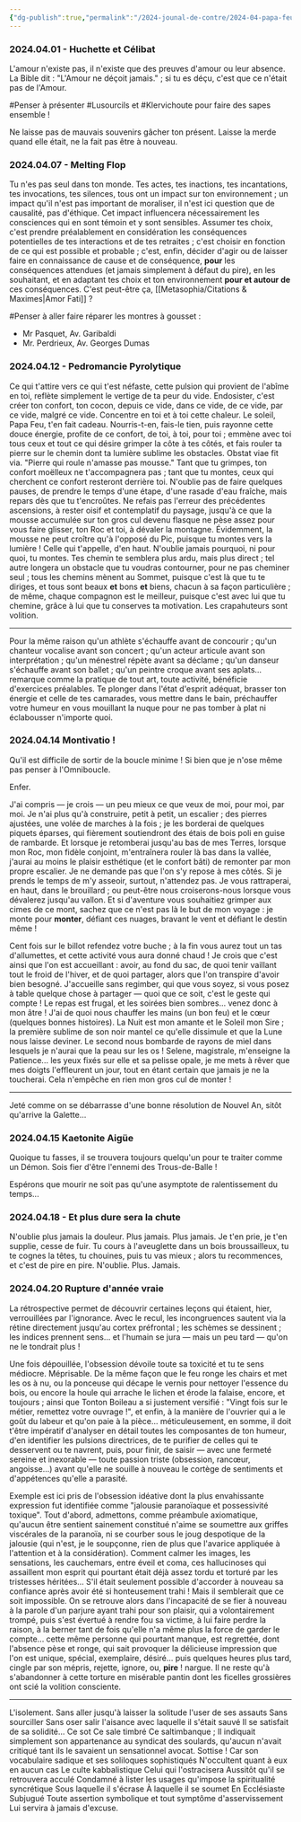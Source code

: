 ```yaml
---
{"dg-publish":true,"permalink":"/2024-jounal-de-contre/2024-04-papa-feu-est-de-retour/","created":"2024-05-25T20:56:29.716+02:00","updated":"2024-05-26T02:44:11.612+02:00"}
---
```



### 2024.04.01 - Huchette et Célibat

L'amour n'existe pas, il n'existe que des preuves d'amour ou leur absence.
La Bible dit : "L'Amour ne déçoit jamais." ; si tu es déçu, c'est que ce n'était pas de l'Amour.

#Penser à présenter #Lusourcils et #Klervichoute pour faire des sapes ensemble !

Ne laisse pas de mauvais souvenirs gâcher ton présent. Laisse la merde quand elle était, ne la fait pas être à nouveau.

### 2024.04.07 - Melting Flop

Tu n'es pas seul dans ton monde.
Tes actes, tes inactions, tes incantations, tes invocations, tes silences, tous ont un impact sur ton environnement ; un impact qu'il n'est pas important de moraliser, il n'est ici question que de causalité, pas d'éthique.
Cet impact influencera nécessairement les consciences qui en sont témoin et y sont sensibles.
Assumer tes choix, c'est prendre préalablement en considération les conséquences potentielles de tes interactions et de tes retraites ; c'est choisir en fonction de ce qui est possible et probable ; c'est, enfin, décider d'agir ou de laisser faire en connaissance de cause et de conséquence, **pour** les conséquences attendues (et jamais simplement à défaut du pire), en les souhaitant, et en adaptant tes choix et ton environnement **pour et autour de** ces conséquences.
C'est peut-être ça, [[Metasophia/Citations & Maximes\|Amor Fati]] ?

#Penser à aller faire réparer les montres à gousset :
- Mr Pasquet, Av. Garibaldi
- Mr. Perdrieux, Av. Georges Dumas

### 2024.04.12 - Pedromancie Pyrolytique 

Ce qui t'attire vers ce qui t'est néfaste, cette pulsion qui provient de l'abîme en toi, reflète simplement le vertige de ta peur du vide.
Endosister, c'est créer ton confort, ton cocon, depuis ce vide, dans ce vide, de ce vide, par ce vide, malgré ce vide.
Concentre en toi et à toi cette chaleur. Le soleil, Papa Feu, t'en fait cadeau. Nourris-t-en, fais-le tien, puis rayonne cette douce énergie, profite de ce confort, de toi, à toi, pour toi ; emmène avec toi tous ceux et tout ce qui désire grimper la côte à tes côtés, et fais rouler ta pierre sur le chemin dont ta lumière sublime les obstacles. Obstat viae fit via.
"Pierre qui roule n'amasse pas mousse."
Tant que tu grimpes, ton confort moëlleux ne t'accompagnera pas ; tant que tu montes, ceux qui cherchent ce confort resteront derrière toi.
N'oublie pas de faire quelques pauses, de prendre le temps d'une étape, d'une rasade d'eau fraîche, mais repars dès que tu t'encroûtes. Ne refais pas l'erreur des précédentes ascensions, à rester oisif et contemplatif du paysage, jusqu'à ce que la mousse accumulée sur ton gros cul devenu flasque ne pèse assez pour vous faire glisser, ton Roc et toi, à dévaler la montagne.
Évidemment, la mousse ne peut croître qu'à l'opposé du Pic, puisque tu montes vers la lumière ! Celle qui t'appelle, d'en haut. N'oublie jamais pourquoi, ni pour quoi, tu montes. Tes chemin te semblera plus ardu, mais plus direct ; tel autre longera un obstacle que tu voudras contourner, pour ne pas cheminer seul ; tous les chemins mènent au Sommet, puisque c'est là que tu te diriges, et tous sont beaux **et** bons **et** biens, chacun à sa façon particulière ; de même, chaque compagnon est le meilleur, puisque c'est avec lui que tu chemine, grâce à lui que tu conserves ta motivation. Les crapahuteurs sont volition.

---

Pour la même raison qu'un athlète s'échauffe avant de concourir ; qu'un chanteur vocalise avant son concert ; qu'un acteur articule avant son interprétation ; qu'un ménestrel répète avant sa déclame ; qu'un danseur s'échauffe avant son ballet ; qu'un peintre croque avant ses aplats... remarque comme la pratique de tout art, toute activité, bénéficie d'exercices préalables.
Te plonger dans l'état d'esprit adéquat, brasser ton énergie et celle de tes camarades, vous mettre dans le bain, préchauffer votre humeur en vous mouillant la nuque pour ne pas tomber à plat ni éclabousser n'importe quoi.

### 2024.04.14 Montivatio !

Qu'il est difficile de sortir de la boucle minime ! Si bien que je n'ose même pas penser à l'Omniboucle.

Enfer.

J'ai compris — je crois — un peu mieux ce que veux de moi, pour moi, par moi. Je n'ai plus qu'à construire, petit à petit, un escalier ; des pierres ajustées, une volée de marches à la fois ; je les borderai de quelques piquets éparses, qui fièrement soutiendront des étais de bois poli en guise de rambarde.
Et lorsque je retomberai jusqu'au bas de mes Terres, lorsque mon Roc, mon fidèle conjoint, m'entraînera rouler là bas dans la vallée, j'aurai au moins le plaisir esthétique (et le confort bâti) de remonter par mon propre escalier.
Je ne demande pas que l'on s'y repose à mes côtés. Si je prends le temps de m'y asseoir, surtout, n'attendez pas. Je vous rattraperai, en haut, dans le brouillard ; ou peut-être nous croiserons-nous lorsque vous dévalerez jusqu'au vallon. Et si d'aventure vous souhaitiez grimper aux cimes de ce mont, sachez que ce n'est pas là le but de mon voyage : je monte pour **monter**, défiant ces nuages, bravant le vent et défiant le destin même !

Cent fois sur le billot refendez votre buche ; à la fin vous aurez tout un tas d'allumettes, et cette activité vous aura donné chaud ! Je crois que c'est ainsi que l'on est accueillant : avoir, au fond du sac, de quoi tenir vaillant tout le froid de l'hiver, et de quoi partager, alors que l'on transpire d'avoir bien besogné. J'accueille sans regimber, qui que vous soyez, si vous posez à table quelque chose à partager — quoi que ce soit, c'est le geste qui compte ! Le repas est frugal, et les soirées bien sombres... venez donc à mon âtre ! J'ai de quoi nous chauffer les mains (un bon feu) et le cœur (quelques bonnes histoires).
La Nuit est mon amante et le Soleil mon Sire ; la première sublime de son noir mantel ce qu'elle dissimule et que la Lune nous laisse deviner. Le second nous bombarde de rayons de miel dans lesquels je n'aurai que la peau sur les os ! Selene, magistrale, m'enseigne la Patience... les yeux fixés sur elle et sa pelisse opale, je me mets à rêver que mes doigts l'effleurent un jour, tout en étant certain que jamais je ne la toucherai. Cela n'empêche en rien mon gros cul de monter !

---

Jeté comme on se débarrasse d'une bonne résolution de Nouvel An, sitôt qu'arrive la Galette...

### 2024.04.15 Kaetonite Aigüe

Quoique tu fasses, il se trouvera toujours quelqu'un pour te traiter comme un Démon.
Sois fier d'être l'ennemi des Trous-de-Balle !

Espérons que mourir ne soit pas qu'une asymptote de ralentissement du temps...

### 2024.04.18 - Et plus dure sera la chute

N'oublie plus jamais la douleur. Plus jamais. Plus jamais.
Je t'en prie, je t'en supplie, cesse de fuir.
Tu cours à l'aveuglette dans un bois broussailleux, tu te cognes la têtes, tu chouines, puis tu vas mieux ; alors tu recommences, et c'est de pire en pire.
N'oublie. Plus. Jamais.

### 2024.04.20 Rupture d'année vraie

La rétrospective permet de découvrir certaines leçons qui étaient, hier, verrouillées par l'ignorance. Avec le recul, les incongruences sautent via la rétine directement jusqu'au cortex préfrontal ; les schèmes se dessinent ; les indices prennent sens... et l'humain se jura — mais un peu tard — qu'on ne le tondrait plus !

Une fois dépouillée, l'obsession dévoile toute sa toxicité et tu te sens médiocre. Méprisable.
De la même façon que le feu ronge les chairs et met les os à nu, ou la ponceuse qui décape le vernis pour nettoyer l'essence du bois, ou encore la houle qui arrache le lichen et érode la falaise, encore, et toujours ; ainsi que Tonton Boileau a si justement versifié : "Vingt fois sur le métier, remettez votre ouvrage !", et enfin, à la manière de l'ouvrier qui a le goût du labeur et qu'on paie à la pièce... méticuleusement, en somme, il doit t'être impératif d'analyser en détail toutes les composantes de ton humeur, d'en identifier les pulsions directrices, de te purifier de celles qui te desservent ou te navrent, puis, pour finir, de saisir — avec une fermeté sereine et inexorable — toute passion triste (obsession, rancœur, angoisse...) avant qu'elle ne souille à nouveau le cortège de sentiments et d'appétences qu'elle a parasité.

Exemple est ici pris de l'obsession idéative dont la plus envahissante expression fut identifiée comme "jalousie paranoïaque et possessivité toxique".
Tout d'abord, admettons, comme préambule axiomatique, qu'aucun être sentient sainement constitué n'aime se soumettre aux griffes viscérales de la paranoïa, ni se courber sous le joug despotique de la jalousie (qui n'est, je le soupçonne, rien de plus que l'avarice appliquée à l'attention et à la considération).
Comment calmer les images, les sensations, les cauchemars, entre éveil et coma, ces hallucinoses qui assaillent mon esprit qui pourtant était déjà assez tordu et torturé par les tristesses héritées...
S'il était seulement possible d'accorder à nouveau sa confiance après avoir été si honteusement trahi ! Mais il semblerait que ce soit impossible. On se retrouve alors dans l'incapacité de se fier à nouveau à la parole d'un parjure ayant trahi pour son plaisir, qui a volontairement trompé, puis s'est évertué à rendre fou sa victime, à lui faire perdre la raison, à la berner tant de fois qu'elle n'a même plus la force de garder le compte... cette même personne qui pourtant manque, est regrettée, dont l'absence pèse et ronge, qui sait provoquer la délicieuse impression que l'on est unique, spécial, exemplaire, désiré... puis quelques heures plus tard, cingle par son mépris, rejette, ignore, ou, **pire** ! nargue.
Il ne reste qu'à s'abandonner à cette torture en misérable pantin dont les ficelles grossières ont scié la volition consciente.

---

L'isolement.
Sans aller jusqu'à laisser la solitude l'user de ses assauts
Sans sourciller
Sans oser salir l'aisance avec laquelle il s'était sauvé
Il se satisfait de sa solidité...
Ce sot
Ce sale timbré
Ce saltimbanque ;
Il indiquait simplement son appartenance au syndicat des soulards, qu'aucun n'avait critiqué tant ils le savaient un sensationnel avocat.
Sottise ! Car son vocabulaire sadique et ses soliloques sophistiqués
N'occultent quant à eux en aucun cas
Le culte kabbalistique
Celui qui l'ostracisera
Aussitôt qu'il se retrouvera acculé
Condamné à lister les usages qu'impose la spiritualité syncrétique
Sous laquelle il s'écrase
À laquelle il se soumet
En Ecclésiaste Subjugué
Toute assertion symbolique et tout symptôme d'asservissement
Lui servira à jamais d'excuse.

